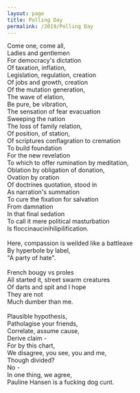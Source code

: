 ```yaml
---
layout: page
title: Polling Day
permalink: /2019/Polling Day
---
```


Come one, come all, \
Ladies and gentlemen \
For democracy's dictation \
Of taxation, inflation, \
Legislation, regulation, creation \
Of jobs and growth, creation \
Of the mutation generation, \
The wave of elation, \
Be pure, be vibration, \
The sensation of fear evacuation \
Sweeping the nation \
The loss of family relation, \
Of position, of station, \
Of scriptures conflagration to cremation \
To build foundation \
For the new revelation \
To which to offer rumination by meditation, \
Oblation by obligation of donation, \
Ovation by oration \
Of doctrines quotation, stood in \
As narration's summation \
To cure the fixation for salvation \
From damnation \
In that final sedation \
To call it mere political masturbation \
Is floccinaucinihilipilification. \
\
Here, compassion is weilded like a battleaxe \
By hyperbole by label, \
"A party of hate". \
\
French bougy vs proles \
All started it, street swarm creatures \
Of darts and spit and I hope \
They are not \
Much dumber than me. \
\
Plausible hypothesis, \
Patholagise your friends, \
Correlate, assume cause, \
Derive claim - \
For by this chart, \
We disagree, you see, you and me, \
Though divided? \
No - \
In one thing, we agree, \
Pauline Hansen is a fucking dog cunt.
